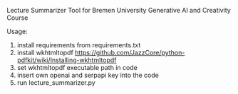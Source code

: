 Lecture Summarizer Tool for Bremen University Generative AI and 
Creativity Course

Usage:
1. install requirements from requirements.txt
2. install wkhtmltopdf https://github.com/JazzCore/python-pdfkit/wiki/Installing-wkhtmltopdf
3. set wkhtmltopdf executable path in code
4. insert own openai and serpapi key into the code
6. run lecture_summarizer.py 
